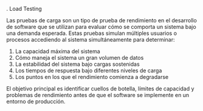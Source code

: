 .
Load Testing

Las pruebas de carga son un tipo de prueba de rendimiento en el desarrollo de software que se utilizan para evaluar cómo se comporta un sistema bajo una demanda esperada. Estas pruebas simulan múltiples usuarios o procesos accediendo al sistema simultáneamente para determinar:

1. La capacidad máxima del sistema
2. Cómo maneja el sistema un gran volumen de datos
3. La estabilidad del sistema bajo cargas sostenidas
4. Los tiempos de respuesta bajo diferentes niveles de carga
5. Los puntos en los que el rendimiento comienza a degradarse

El objetivo principal es identificar cuellos de botella, límites de capacidad y problemas de rendimiento antes de que el software se implemente en un entorno de producción.




